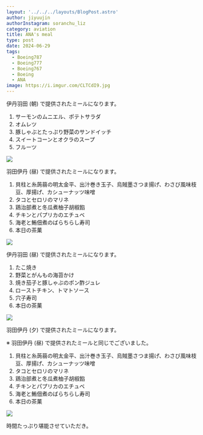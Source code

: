 ```yaml
---
layout: '../../../layouts/BlogPost.astro'
author: jiyuujin
authorInstagram: soranchu_liz
category: aviation
title: ANA's meal
type: post
date: 2024-06-29
tags:
  - Boeing787
  - Boeing777
  - Boeing767
  - Boeing
  - ANA
image: https://i.imgur.com/CLTCdI9.jpg
---
```


伊丹羽田 (朝) で提供されたミールになります。

1. サーモンのムニエル、ポテトサラダ
2. オムレツ
3. 豚しゃぶとたっぷり野菜のサンドイッチ
4. スイートコーンとオクラのスープ
5. フルーツ

![](/assets/img/20240629/kinaishoku_1.JPG)

羽田伊丹 (昼) で提供されたミールになります。

1. 貝柱と糸蒟蒻の明太金平、出汁巻き玉子、烏賊墨さつま揚げ、わさび風味枝豆、厚揚げ、カシューナッツ味噌
2. タコとセロリのマリネ
3. 鶏治部煮と冬瓜煮柚子胡椒餡
4. チキンとパプリカのエチュベ
5. 海老と鮪佃煮のばらちらし寿司
6. 本日の茶菓

![](/assets/img/20240629/kinaishoku_2.JPG)

伊丹羽田 (昼) で提供されたミールになります。

1. たこ焼き
2. 野菜とがんもの海苔かけ
3. 焼き茄子と豚しゃぶのポン酢ジュレ
4. ローストチキン、トマトソース
5. 穴子寿司
6. 本日の茶菓

![](/assets/img/20240629/kinaishoku_3.JPG)

羽田伊丹 (夕) で提供されたミールになります。

※ 羽田伊丹 (昼) で提供されたミールと同じでございました。

1. 貝柱と糸蒟蒻の明太金平、出汁巻き玉子、烏賊墨さつま揚げ、わさび風味枝豆、厚揚げ、カシューナッツ味噌
2. タコとセロリのマリネ
3. 鶏治部煮と冬瓜煮柚子胡椒餡
4. チキンとパプリカのエチュベ
5. 海老と鮪佃煮のばらちらし寿司
6. 本日の茶菓

![](/assets/img/20240629/kinaishoku_4.JPG)

時間たっぷり堪能させていただき。
